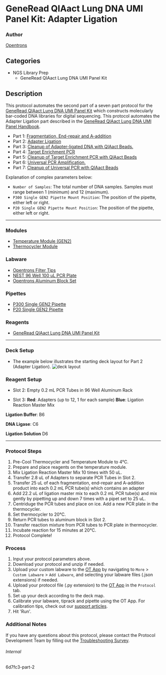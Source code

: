 # GeneRead QIAact Lung DNA UMI Panel Kit: Adapter Ligation

### Author
[Opentrons](https://opentrons.com/)

## Categories
* NGS Library Prep
  * GeneRead QIAact Lung DNA UMI Panel Kit

## Description
This protocol automates the second part of a seven part protocol for the [GeneRead QIAact Lung DNA UMI Panel Kit](https://www.qiagen.com/us/products/instruments-and-automation/genereader-system/generead-qiaact-lung-panels-ww/) which constructs molecularly bar-coded DNA libraries for digital sequencing. This protocol automates the Adapter Ligation part described in the [GeneRead QIAact Lung DNA UMI Panel Handbook](https://www.qiagen.com/us/resources/download.aspx?id=94ab92d2-1918-4388-989b-4cefa8eed203&lang=en).

* Part 1: [Fragmentation, End-repair and A-addition](https://protocols.opentrons.com/protocol/6d7fc3)
* Part 2: [Adapter Ligation](https://protocols.opentrons.com/protocol/6d7fc3-part-2)
* Part 3: [Cleanup of Adapter-ligated DNA with QIAact Beads.](https://protocols.opentrons.com/protocol/6d7fc3-part-3)
* Part 4: [Target Enrichment PCR](https://protocols.opentrons.com/protocol/6d7fc3-part-4)
* Part 5: [Cleanup of Target Enrichment PCR with QIAact Beads](https://protocols.opentrons.com/protocol/6d7fc3-part-5)
* Part 6: [Universal PCR Amplification.](https://protocols.opentrons.com/protocol/6d7fc3-part-6)
* Part 7: [Cleanup of Universal PCR with QIAact Beads](https://protocols.opentrons.com/protocol/6d7fc3-part-7)

Explanation of complex parameters below:

* `Number of Samples`: The total number of DNA samples. Samples must range between 1 (minimum) and 12 (maximum).
* `P300 Single GEN2 Pipette Mount Position`: The position of the pipette, either left or right.
* `P20 Single GEN2 Pipette Mount Position`: The position of the pipette, either left or right.

---

### Modules

* [Temperature Module (GEN2)](https://shop.opentrons.com/collections/hardware-modules/products/tempdeck)
* [Thermocycler Module](https://shop.opentrons.com/collections/hardware-modules/products/thermocycler-module)

### Labware

* [Opentrons Filter Tips](https://shop.opentrons.com/collections/opentrons-tips)
* [NEST 96 Well 100 uL PCR Plate](https://shop.opentrons.com/collections/lab-plates/products/nest-0-1-ml-96-well-pcr-plate-full-skirt)
* [Opentrons Aluminum Block Set](https://shop.opentrons.com/collections/racks-and-adapters/products/aluminum-block-set)

### Pipettes

* [P300 Single GEN2 Pipette](https://shop.opentrons.com/collections/ot-2-robot/products/single-channel-electronic-pipette?variant=5984549109789)
* [P20 Single GEN2 Pipette](https://shop.opentrons.com/collections/ot-2-robot/products/single-channel-electronic-pipette?variant=31059478970462)

### Reagents

* [GeneRead QIAact Lung DNA UMI Panel Kit](https://www.qiagen.com/us/products/instruments-and-automation/genereader-system/generead-qiaact-lung-panels-ww/)

---

### Deck Setup

* The example below illustrates the starting deck layout for Part 2 (Adapter Ligation).
  ![deck layout](https://opentrons-protocol-library-website.s3.amazonaws.com/custom-README-images/6d7fc3/6d7fc3-part-2-layout.png)

### Reagent Setup

* Slot 2: Empty 0.2 mL PCR Tubes in 96 Well Aluminum Rack

* Slot 3: **Red**: Adapters (up to 12, 1 for each sample) **Blue**: Ligation Reaction Master Mix

**Ligation Buffer**: B6

**DNA Ligase**: C6

**Ligation Solution** D6

---

### Protocol Steps
1. Pre-Cool Thermocycler and Temperature Module to 4°C.
2. Prepare and place reagents on the temperature module.
3. Mix Ligation Reaction Master Mix 10 times with 50 uL.
4. Transfer 2.8 uL of Adapters to separate PCR Tubes in Slot 2.
5. Transfer 25 uL of each fragmentation, end-repair and A-addition product into each 0.2 mL PCR tube(s) which contains an adapter
6. Add 22.2 uL of ligation master mix to each 0.2 mL PCR tube(s) and mix gently by pipetting up and down 7 times with a pipet set to 25 uL.
7. Centriduge the PCR tubes and place on ice. Add a new PCR plate in the thermocycler.
8. Set thermocycler to 20°C.
9. Return PCR tubes to aluminum block in Slot 2.
10. Transfer reaction mixture from PCR tubes to PCR plate in thermocycler.
11. Incubate reaction for 15 minutes at 20°C.
12. Protocol Complete!

### Process
1. Input your protocol parameters above.
2. Download your protocol and unzip if needed.
3. Upload your custom labware to the [OT App](https://opentrons.com/ot-app) by navigating to `More` > `Custom Labware` > `Add Labware`, and selecting your labware files (.json extensions) if needed.
4. Upload your protocol file (.py extension) to the [OT App](https://opentrons.com/ot-app) in the `Protocol` tab.
5. Set up your deck according to the deck map.
6. Calibrate your labware, tiprack and pipette using the OT App. For calibration tips, check out our [support articles](https://support.opentrons.com/en/collections/1559720-guide-for-getting-started-with-the-ot-2).
7. Hit 'Run'.

### Additional Notes
If you have any questions about this protocol, please contact the Protocol Development Team by filling out the [Troubleshooting Survey](https://protocol-troubleshooting.paperform.co/).

###### Internal
6d7fc3-part-2

